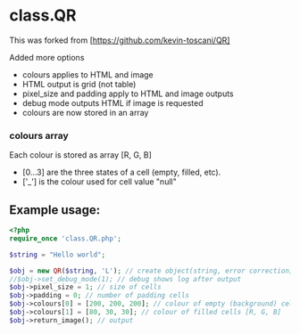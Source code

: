 # class.QR

This was forked from [https://github.com/kevin-toscani/QR]

Added more options

- colours applies to HTML and image
- HTML output is grid (not table)
- pixel_size and padding apply to HTML and image outputs
- debug mode outputs HTML if image is requested
- colours are now stored in an array

### colours array
Each colour is stored as array \[R, G, B]

- [0...3] are the three states of a cell (empty, filled, etc).
- ['\_'] is the colour used for cell value "null"

## Example usage:

```php
<?php
require_once 'class.QR.php';

$string = "Hello world";

$obj = new QR($string, 'L'); // create object(string, error correction, mode)
//$obj->set_debug_mode(1); // debug shows log after output
$obj->pixel_size = 1; // size of cells
$obj->padding = 0; // number of padding cells 
$obj->colours[0] = [200, 200, 200]; // colour of empty (background) cells [R, G, B]
$obj->colours[1] = [80, 30, 30]; // colour of filled cells [R, G, B]
$obj->return_image(); // output
```
